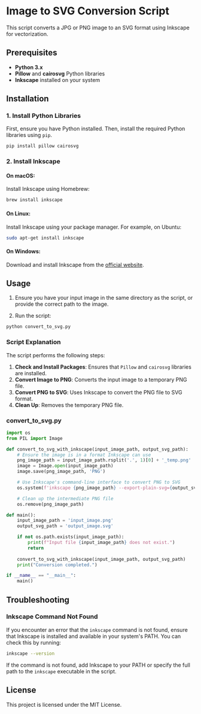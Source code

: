 
# Image to SVG Conversion Script

This script converts a JPG or PNG image to an SVG format using Inkscape for vectorization. 

## Prerequisites

- **Python 3.x**
- **Pillow** and **cairosvg** Python libraries
- **Inkscape** installed on your system

## Installation

### 1. Install Python Libraries

First, ensure you have Python installed. Then, install the required Python libraries using `pip`.

```bash
pip install pillow cairosvg
```

### 2. Install Inkscape

#### On macOS:
Install Inkscape using Homebrew:

```bash
brew install inkscape
```

#### On Linux:
Install Inkscape using your package manager. For example, on Ubuntu:

```bash
sudo apt-get install inkscape
```

#### On Windows:
Download and install Inkscape from the [official website](https://inkscape.org/release/).

## Usage

1. Ensure you have your input image in the same directory as the script, or provide the correct path to the image.

2. Run the script:

```bash
python convert_to_svg.py
```

### Script Explanation

The script performs the following steps:

1. **Check and Install Packages**: Ensures that `Pillow` and `cairosvg` libraries are installed.
2. **Convert Image to PNG**: Converts the input image to a temporary PNG file.
3. **Convert PNG to SVG**: Uses Inkscape to convert the PNG file to SVG format.
4. **Clean Up**: Removes the temporary PNG file.

### convert_to_svg.py

```python
import os
from PIL import Image

def convert_to_svg_with_inkscape(input_image_path, output_svg_path):
    # Ensure the image is in a format Inkscape can use
    png_image_path = input_image_path.rsplit('.', 1)[0] + '_temp.png'
    image = Image.open(input_image_path)
    image.save(png_image_path, 'PNG')

    # Use Inkscape's command-line interface to convert PNG to SVG
    os.system(f'inkscape {png_image_path} --export-plain-svg={output_svg_path}')

    # Clean up the intermediate PNG file
    os.remove(png_image_path)

def main():
    input_image_path = 'input_image.png'
    output_svg_path = 'output_image.svg'

    if not os.path.exists(input_image_path):
        print(f"Input file {input_image_path} does not exist.")
        return
    
    convert_to_svg_with_inkscape(input_image_path, output_svg_path)
    print("Conversion completed.")

if __name__ == "__main__":
    main()
```

## Troubleshooting

### Inkscape Command Not Found

If you encounter an error that the `inkscape` command is not found, ensure that Inkscape is installed and available in your system's PATH. You can check this by running:

```bash
inkscape --version
```

If the command is not found, add Inkscape to your PATH or specify the full path to the `inkscape` executable in the script.

## License

This project is licensed under the MIT License.
